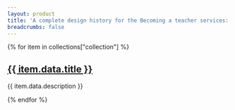 ```yaml
---
layout: product
title: 'A complete design history for the Becoming a teacher services: Find and Apply'
breadcrumbs: false
---
```

<div class="govuk-grid-row">
  {% for item in collections["collection"] %}
  <section class="govuk-grid-column-one-third">
    <h2 class="govuk-heading-l govuk-!-font-size-27">
      <a href="{{ item.url }}">{{ item.data.title }}</a>
    </h2>
    <p class="govuk-body">{{ item.data.description }}</p>
  </section>
  {% endfor %}
</div>
